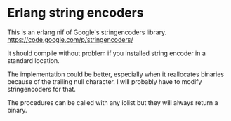 Erlang string encoders
===================

This is an erlang nif of Google's stringencoders library. https://code.google.com/p/stringencoders/

It should compile without problem if you installed string encoder in a standard location.

The implementation could be better, especially when it reallocates binaries because of the trailing null character. I will probably have to modify stringencoders for that.

The procedures can be called with any iolist but they will always return a binary.
